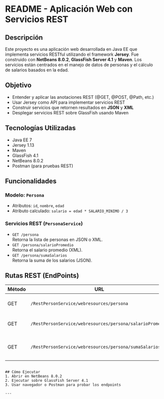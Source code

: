 # README - Aplicación Web con Servicios REST

## Descripción
Este proyecto es una aplicación web desarrollada en Java EE que implementa servicios RESTful utilizando el framework **Jersey**. Fue construido con **NetBeans 8.0.2**, **GlassFish Server 4.1** y **Maven**. Los servicios están centrados en el manejo de datos de personas y el cálculo de salarios basados en la edad.

## Objetivo
- Entender y aplicar las anotaciones REST (@GET, @POST, @Path, etc.)
- Usar Jersey como API para implementar servicios REST
- Construir servicios que retornen resultados en **JSON** y **XML**
- Desplegar servicios REST sobre GlassFish usando Maven

## Tecnologías Utilizadas
- Java EE 7
- Jersey 1.13
- Maven
- GlassFish 4.1
- NetBeans 8.0.2
- Postman (para pruebas REST)

## Funcionalidades

### Modelo: `Persona`
- Atributos: `id`, `nombre`, `edad`
- Atributo calculado: `salario = edad * SALARIO_MINIMO / 3`

### Servicios REST (`PersonaService`)
- `GET /persona`  
  Retorna la lista de personas en JSON o XML.
- `GET /persona/salarioPromedio`  
  Retorna el salario promedio (XML).
- `GET /persona/sumaSalarios`  
  Retorna la suma de los salarios (JSON).

## Rutas REST (EndPoints)
| Método | URL                                                              | Formato | Descripción                             |
|--------|------------------------------------------------------------------|---------|-----------------------------------------|
| GET    | `/RestPersonService/webresources/persona`                       | JSON/XML | Lista todas las personas                |
| GET    | `/RestPersonService/webresources/persona/salarioPromedio`       | XML     | Retorna el salario promedio             |
| GET    | `/RestPersonService/webresources/persona/sumaSalarios`          | JSON    | Retorna la suma total de los salarios   |
```

## Cómo Ejecutar
1. Abrir en NetBeans 8.0.2
2. Ejecutar sobre GlassFish Server 4.1
3. Usar navegador o Postman para probar los endpoints

---
